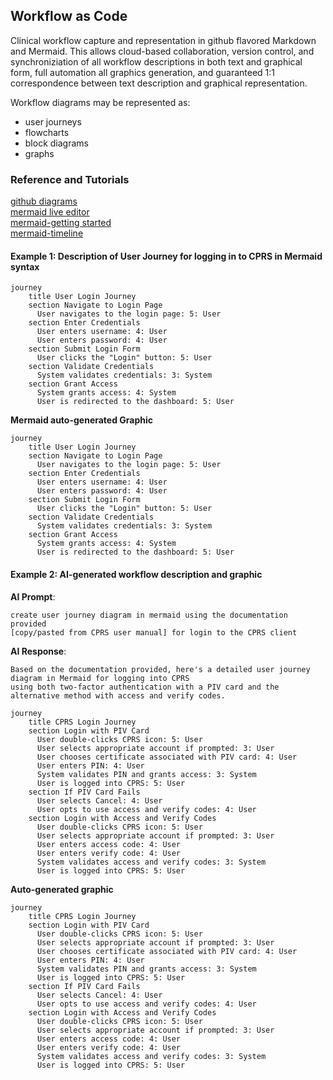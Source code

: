 ## Workflow as Code
Clinical workflow capture and representation in github flavored Markdown and Mermaid. 
This allows cloud-based collaboration, version control, and synchroniziation of all workflow descriptions in both text and graphical form,
full automation all graphics generation, and guaranteed 1:1 correspondence between text description and graphical representation.  

Workflow diagrams may be represented as:
* user journeys
* flowcharts
* block diagrams
* graphs

### Reference and Tutorials
[github diagrams](https://docs.github.com/en/get-started/writing-on-github/working-with-advanced-formatting/creating-diagrams)  
[mermaid live editor](https://mermaid.live)  
[mermaid-getting started](https://mermaid.js.org/intro/getting-started.html)  
[mermaid-timeline](https://mermaid.js.org/syntax/timeline.html)  



#### Example 1: Description of User Journey for logging in to CPRS in Mermaid syntax
```text
journey
    title User Login Journey
    section Navigate to Login Page
      User navigates to the login page: 5: User
    section Enter Credentials
      User enters username: 4: User
      User enters password: 4: User
    section Submit Login Form
      User clicks the "Login" button: 5: User
    section Validate Credentials
      System validates credentials: 3: System
    section Grant Access
      System grants access: 4: System
      User is redirected to the dashboard: 5: User
```

__Mermaid auto-generated Graphic__

```mermaid
journey
    title User Login Journey
    section Navigate to Login Page
      User navigates to the login page: 5: User
    section Enter Credentials
      User enters username: 4: User
      User enters password: 4: User
    section Submit Login Form
      User clicks the "Login" button: 5: User
    section Validate Credentials
      System validates credentials: 3: System
    section Grant Access
      System grants access: 4: System
      User is redirected to the dashboard: 5: User
```

#### Example 2: AI-generated workflow description and graphic
__AI Prompt__:
```text
create user journey diagram in mermaid using the documentation provided
[copy/pasted from CPRS user manual] for login to the CPRS client
```
__AI Response__:
```text
Based on the documentation provided, here's a detailed user journey diagram in Mermaid for logging into CPRS
using both two-factor authentication with a PIV card and the alternative method with access and verify codes.

journey
    title CPRS Login Journey
    section Login with PIV Card
      User double-clicks CPRS icon: 5: User
      User selects appropriate account if prompted: 3: User
      User chooses certificate associated with PIV card: 4: User
      User enters PIN: 4: User
      System validates PIN and grants access: 3: System
      User is logged into CPRS: 5: User
    section If PIV Card Fails
      User selects Cancel: 4: User
      User opts to use access and verify codes: 4: User
    section Login with Access and Verify Codes
      User double-clicks CPRS icon: 5: User
      User selects appropriate account if prompted: 3: User
      User enters access code: 4: User
      User enters verify code: 4: User
      System validates access and verify codes: 3: System
      User is logged into CPRS: 5: User
```

__Auto-generated graphic__
```mermaid
journey
    title CPRS Login Journey
    section Login with PIV Card
      User double-clicks CPRS icon: 5: User
      User selects appropriate account if prompted: 3: User
      User chooses certificate associated with PIV card: 4: User
      User enters PIN: 4: User
      System validates PIN and grants access: 3: System
      User is logged into CPRS: 5: User
    section If PIV Card Fails
      User selects Cancel: 4: User
      User opts to use access and verify codes: 4: User
    section Login with Access and Verify Codes
      User double-clicks CPRS icon: 5: User
      User selects appropriate account if prompted: 3: User
      User enters access code: 4: User
      User enters verify code: 4: User
      System validates access and verify codes: 3: System
      User is logged into CPRS: 5: User
```
